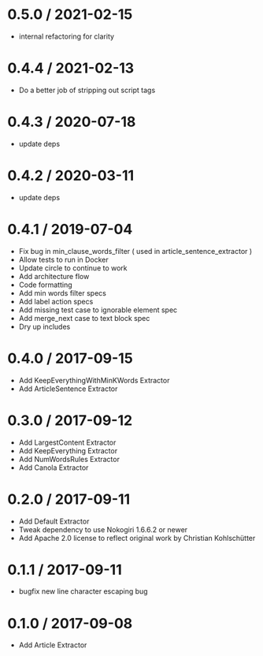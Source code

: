 # 0.5.0 / 2021-02-15
* internal refactoring for clarity

# 0.4.4 / 2021-02-13
* Do a better job of stripping out script tags

# 0.4.3 / 2020-07-18

* update deps

# 0.4.2 / 2020-03-11

* update deps

# 0.4.1 / 2019-07-04

* Fix bug in min_clause_words_filter ( used in article_sentence_extractor )
* Allow tests to run in Docker
* Update circle to continue to work
* Add architecture flow
* Code formatting
* Add min words filter specs
* Add label action specs
* Add missing test case to ignorable element spec
* Add merge_next case to text block spec
* Dry up includes

# 0.4.0 / 2017-09-15

* Add KeepEverythingWithMinKWords Extractor
* Add ArticleSentence Extractor

# 0.3.0 / 2017-09-12

* Add LargestContent Extractor
* Add KeepEverything Extractor
* Add NumWordsRules Extractor
* Add Canola Extractor

# 0.2.0 / 2017-09-11

* Add Default Extractor
* Tweak dependency to use Nokogiri 1.6.6.2 or newer
* Add Apache 2.0 license to reflect original work by Christian Kohlschütter

# 0.1.1 / 2017-09-11

* bugfix new line character escaping bug

# 0.1.0 / 2017-09-08

* Add Article Extractor
